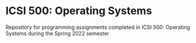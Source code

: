 # ICSI 500: Operating Systems

Repository for programming assignments completed in ICSI 500: Operating Systems during the Spring 2022 semester

